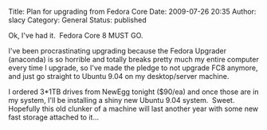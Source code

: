 Title: Plan for upgrading from Fedora Core
Date: 2009-07-26 20:35
Author: slacy
Category: General
Status: published

Ok, I've had it.  Fedora Core 8 MUST GO.

I've been procrastinating upgrading because the Fedora Upgrader
(anaconda) is so horrible and totally breaks pretty much my entire
computer every time I upgrade, so I've made the pledge to not upgrade
FC8 anymore, and just go straight to Ubuntu 9.04 on my desktop/server
machine.

I ordered 3\*1TB drives from NewEgg tonight (\$90/ea) and once those are
in my system, I'll be installing a shiny new Ubuntu 9.04 system. 
Sweet.  Hopefully this old clunker of a machine will last another year
with some new fast storage attached to it...
